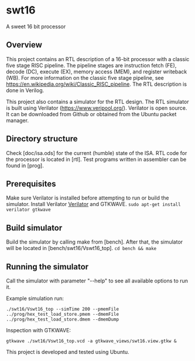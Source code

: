 # swt16
A sweet 16 bit processor

## Overview
This project contains an RTL description of a 16-bit processor with a classic five stage RISC pipeline. The pipeline stages are instruction fetch (FE), decode (DC), execute (EX), memory access (MEM), and register writeback (WB). For more information on the classic five stage pipeline, see https://en.wikipedia.org/wiki/Classic_RISC_pipeline. The RTL description is done in Verilog.

This project also contains a simulator for the RTL design.
The RTL simulator is built using Verilator (https://www.veripool.org/).
Verilator is open source. It can be downloaded from Github or obtained from the Ubuntu packet manager.

## Directory structure
Check [doc/isa.ods] for the current (humble) state of the ISA.
RTL code for the processor is located in [rtl].
Test programs written in assembler can be found in [prog].

## Prerequisites
Make sure Verilator is installed before attempting to run or build the simulator.
Install Verilator [Verilator](https://www.veripool.org/) and GTKWAVE.
`sudo apt-get install verilator gtkwave`

## Build simulator
Build the simulator by calling make from [bench]. After that, the simulator will be located in [bench/swt16/Vswt16_top].
`cd bench && make`

## Running the simulator
Call the simulator with parameter "--help" to see all available options to run it.

Example simulation run:

`./swt16/Vswt16_top --simTime 200 --pmemFile ../prog/hex_test_load_store.pmem --dmemFile ../prog/hex_test_load_store.dmem --dmemDump`

Inspection with GTKWAVE: 

`gtkwave ./swt16/Vswt16_top.vcd -a gtkwave_views/swt16.view.gtkw &`

This project is developed and tested using Ubuntu.
